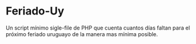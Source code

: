 # Feriado-Uy
Un script mínimo sigle-file de PHP que cuenta cuantos días faltan para el próximo feriado uruguayo de la manera mas mínima posible.
